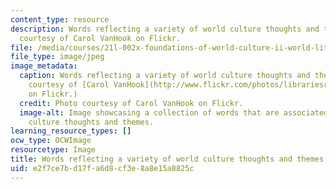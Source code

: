 ```yaml
---
content_type: resource
description: Words reflecting a variety of world culture thoughts and themes. Photo
  courtesy of Carol VanHook on Flickr.
file: /media/courses/21l-002x-foundations-of-world-culture-ii-world-literatures-and-texts-spring-2012/e2f7ce7bd17fa6d8cf3e8a8e15a8825c_21l-002xs12.jpg
file_type: image/jpeg
image_metadata:
  caption: Words reflecting a variety of world culture thoughts and themes. (Photo
    courtesy of [Carol VanHook](http://www.flickr.com/photos/librariesrock/4105799665/)
    on Flickr.)
  credit: Photo courtesy of Carol VanHook on Flickr.
  image-alt: Image showcasing a collection of words that are associated with world
    culture thoughts and themes.
learning_resource_types: []
ocw_type: OCWImage
resourcetype: Image
title: Words reflecting a variety of world culture thoughts and themes
uid: e2f7ce7b-d17f-a6d8-cf3e-8a8e15a8825c
---
```

